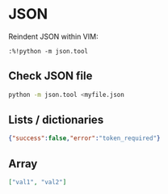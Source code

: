 JSON
====

Reindent JSON within VIM:
```vim
:%!python -m json.tool
```

## Check JSON file

```bash
python -m json.tool <myfile.json
```

## Lists / dictionaries

```json
{"success":false,"error":"token_required"}
```

## Array

```json
["val1", "val2"]
```
